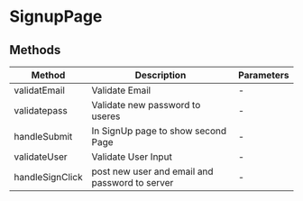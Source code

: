 # SignupPage

## Methods

<!-- @vuese:SignupPage:methods:start -->
|Method|Description|Parameters|
|---|---|---|
|validatEmail|Validate Email|-|
|validatepass|Validate new password to useres|-|
|handleSubmit|In SignUp page to show second Page|-|
|validateUser|Validate User Input|-|
|handleSignClick|post new user and email and password to server|-|

<!-- @vuese:SignupPage:methods:end -->


